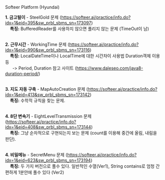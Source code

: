 Softeer Platform (Hyundai)

<b>1. 금고털이</b> - SteelGold 문제 (https://softeer.ai/practice/info.do?idx=1&eid=395&sw_prbl_sbms_sn=173097) <br>
&nbsp; &nbsp; <b>특징:</b>  BufferedReader를 사용하지 않으면 풀리지 않는 문제 (TimeOut이 남)<br><br>

<b>2. 근무시간</b> - WorkingTime 문제 (https://softeer.ai/practice/info.do?idx=1&eid=990&sw_prbl_sbms_sn=173116) <br>
&nbsp; &nbsp; <b>특징:</b> LocalDateTime이나 LocalTime에 대한 시간차이 사용법 Duration객체 이용 등<br>
&nbsp; &nbsp; &nbsp; -> Period, Duration 참고 사이트 (https://www.daleseo.com/java8-duration-period/)<br><br>

<b>3. 지도 자동 구축</b> - MapAutoCreation 문제 (https://softeer.ai/practice/info.do?idx=1&eid=413&sw_prbl_sbms_sn=173142) <br>
&nbsp; &nbsp; <b>특징:</b> 수학적 규칙을 찾는 문제.<br><br>

<b>4. 8단 변속기</b> - EightLevelTransmission 문제 (https://softeer.ai/practice/info.do?idx=1&eid=408&sw_prbl_sbms_sn=173144) <br>
&nbsp; &nbsp; <b>특징:</b> 그냥 순차적으로 구현되는지 보는 문제 (count를 이용해 중간에 올림, 내림을 판단).<br><br>

<b>4. 비밀메뉴</b> - SecretMenu 문제 (https://softeer.ai/practice/info.do?idx=1&eid=623&sw_prbl_sbms_sn=173194) <br>
&nbsp; &nbsp; <b>특징:</b> 두 가지 버전으로 풀수 있다. 일반적인 수열(Ver1), String contains로 엄청 간편하게 1분안에 풀수 있다 (Ver2)
